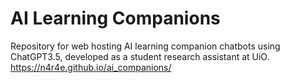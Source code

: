 # AI Learning Companions
Repository for web hosting AI learning companion chatbots using ChatGPT3.5, developed as a student research assistant at UiO.
https://n4r4e.github.io/ai_companions/
